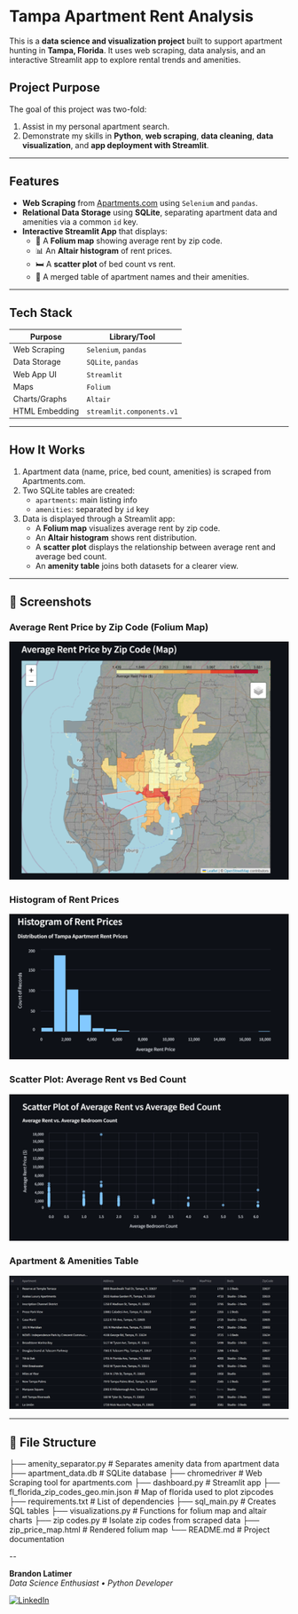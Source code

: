 # Tampa Apartment Rent Analysis

This is a **data science and visualization project** built to support apartment hunting in **Tampa, Florida**. It uses web scraping, data analysis, and an interactive Streamlit app to explore rental trends and amenities.

## Project Purpose

The goal of this project was two-fold:
1. Assist in my personal apartment search.
2. Demonstrate my skills in **Python**, **web scraping**, **data cleaning**, **data visualization**, and **app deployment with Streamlit**.

---

## Features

- **Web Scraping** from [Apartments.com](https://www.apartments.com) using `Selenium` and `pandas`.
- **Relational Data Storage** using **SQLite**, separating apartment data and amenities via a common `id` key.
- **Interactive Streamlit App** that displays:
  - 📍 A **Folium map** showing average rent by zip code.
  - 📊 An **Altair histogram** of rent prices.
  - 🛏️ A **scatter plot** of bed count vs rent.
  - 🧺 A merged table of apartment names and their amenities.

---

## Tech Stack

| Purpose           | Library/Tool       |
|------------------|--------------------|
| Web Scraping      | `Selenium`, `pandas` |
| Data Storage      | `SQLite`, `pandas` |
| Web App UI        | `Streamlit` |
| Maps              | `Folium` |
| Charts/Graphs     | `Altair` |
| HTML Embedding    | `streamlit.components.v1` |

---

## How It Works

1. Apartment data (name, price, bed count, amenities) is scraped from Apartments.com.
2. Two SQLite tables are created:
   - `apartments`: main listing info
   - `amenities`: separated by `id` key
3. Data is displayed through a Streamlit app:
   - A **Folium map** visualizes average rent by zip code.
   - An **Altair histogram** shows rent distribution.
   - A **scatter plot** displays the relationship between average rent and average bed count.
   - An **amenity table** joins both datasets for a clearer view.

---

## 📸 Screenshots

### Average Rent Price by Zip Code (Folium Map)
![Folium Map Screenshot](screenshots/folium_map.png)

### Histogram of Rent Prices
![Rent Histogram Screenshot](screenshots/rent_histogram.png)

### Scatter Plot: Average Rent vs Bed Count
![Scatter Plot Screenshot](screenshots/bed_vs_price.png)

### Apartment & Amenities Table
![Apartment Table Screenshot](screenshots/apartment_table.png)

---

## 📂 File Structure

├── amenity_separator.py                    # Separates amenity data from apartment data
├── apartment_data.db                       # SQLite database
├── chromedriver                            # Web Scraping tool for apartments.com
├── dashboard.py                            # Streamlit app
├── fl_florida_zip_codes_geo.min.json       # Map of florida used to plot zipcodes
├── requirements.txt                        # List of dependencies
├── sql_main.py                             # Creates SQL tables
├── visualizations.py                       # Functions for folium map and altair charts
├── zip codes.py                            # Isolate zip codes from scraped data
├── zip_price_map.html                      # Rendered folium map
└── README.md                               # Project documentation

--

**Brandon Latimer**  
_Data Science Enthusiast • Python Developer_

[![LinkedIn](https://img.shields.io/badge/LinkedIn-blue?style=flat&logo=linkedin)]([https://linkedin.com/in/yourname](https://www.linkedin.com/in/brandon-latimer-a27527297/))  




